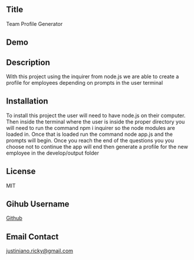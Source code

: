 ## Title
Team Profile Generator
## Demo
## Description
With this project using the inquirer from node.js we are able to create a profile for employees depending on prompts in the user terminal
## Installation
To install this project the user will need to have node.js on their computer. Then inside the terminal where the user is inside the proper directory you will need to run the command npm i inquirer so the node modules are loaded in. Once that is loaded run the command node app.js and the prompts will begin. Once you reach the end of the questions you you choose not to continue the app will end then generate a profile for the new employee in the develop/output folder
## License
MIT
## Gihub Username
[Github](https://github.com/rjustin16)
## Email Contact
justiniano.ricky@gmail.com 